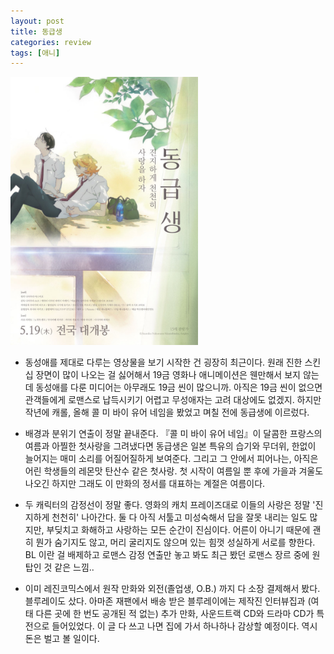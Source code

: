```yaml
---
layout: post
title: 동급생
categories: review
tags: [애니]
---
```


<img src="/thumbnails/180728/동급생.jpg" width=300 />

- 동성애를 제대로 다루는 영상물을 보기 시작한 건 굉장히 최근이다. 원래 진한 스킨십 장면이 많이 나오는 걸 싫어해서 19금 영화나 애니메이션은 웬만해서 보지 않는데 동성애를 다룬 미디어는 아무래도 19금 씬이 많으니까. 아직은 19금 씬이 없으면 관객들에게 로맨스로 납득시키기 어렵고 무성애자는 고려 대상에도 없겠지. 하지만 작년에 캐롤, 올해 콜 미 바이 유어 네임을 봤었고 며칠 전에 동급생에 이르렀다.

- 배경과 분위기 연출이 정말 끝내준다. 『콜 미 바이 유어 네임』이 달콤한 프랑스의 여름과 아찔한 첫사랑을 그려냈다면 동급생은 일본 특유의 습기와 무더위, 한없이 늘어지는 매미 소리를 어질어질하게 보여준다. 그리고 그 안에서 피어나는, 아직은 어린 학생들의 레몬맛 탄산수 같은 첫사랑. 첫 시작이 여름일 뿐 후에 가을과 겨울도 나오긴 하지만 그래도 이 만화의 정서를 대표하는 계절은 여름이다.

- 두 캐릭터의 감정선이 정말 좋다. 영화의 캐치 프레이즈대로 이들의 사랑은 정말 '진지하게 천천히' 나아간다. 둘 다 아직 서툴고 미성숙해서 답을 잘못 내리는 일도 많지만, 부딪치고 화해하고 사랑하는 모든 순간이 진심이다. 어른이 아니기 때문에 괜히 뭔가 숨기지도 않고, 머리 굴리지도 않으며 있는 힘껏 성실하게 서로를 향한다. BL 이란 걸 배제하고 로맨스 감정 연출만 놓고 봐도 최근 봤던 로맨스 장르 중에 원 탑인 것 같은 느낌.. 

- 이미 레진코믹스에서 원작 만화와 외전(졸업생, O.B.) 까지 다 소장 결제해서 봤다. 블루레이도 샀다. 아마존 재팬에서 배송 받은 블루레이에는 제작진 인터뷰집과 (여태 다른 곳에 한 번도 공개된 적 없는) 추가 만화, 사운드트랙 CD와 드라마 CD가 특전으로 들어있었다. 이 글 다 쓰고 나면 집에 가서 하나하나 감상할 예정이다. 역시 돈은 벌고 볼 일이다.
